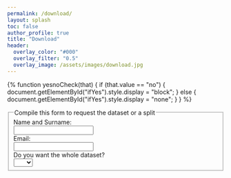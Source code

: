 ```yaml
---
permalink: /download/
layout: splash
toc: false
author_profile: true
title: "Download"
header:
  overlay_color: "#000"
  overlay_filter: "0.5"
  overlay_image: /assets/images/download.jpg
---
```

{%
function yesnoCheck(that) {
    if (that.value == "no") {
        document.getElementById("ifYes").style.display = "block";
    } else {
        document.getElementById("ifYes").style.display = "none";
    }
}
%}

<form action="mailto:someone@example.com" method="post" enctype="text/plain">
  <fieldset>
    <legend>Compile this form to request the dataset or a split</legend>
    <label for="name">Name and Surname:</label><br>
    <input type="text" id="name"><br>
    <label for="email">Email:</label><br>
    <input type="email" id="email"><br>
    Do you want the whole dataset?<br>
    <select onchange="yesnoCheck(this);">
        <option value=""></option>
        <option value="yes">Yes</option>
        <option value="no">No</option>
    </select>
    <div id="ifYes" style="display: none;">
        <label for="car">Muu, mikä?</label> <input type="text" id="car" name="car" /><br />
    </div>
  </fieldset>
</form>

